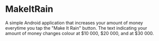 # MakeItRain
A simple Android application that increases your amount of money everytime you tap the "Make It Rain" button. The text indicating your amount of money changes colour at $10 000, $20 000, and at $30 000.
